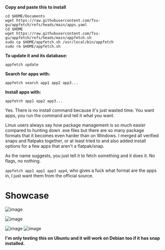 **Copy and paste this to install**
```
cd $HOME/Documents
wget https://raw.githubusercontent.com/Tsu-gu/appfetch/refs/heads/main/apps.yaml 
cd $HOME
wget https://raw.githubusercontent.com/Tsu-gu/appfetch/refs/heads/main/appfetch.sh
sudo cp $HOME/appfetch.sh /usr/local/bin/appfetch
sudo rm $HOME/appfetch.sh 
```

**To update it and its database:**

```
appfetch update
```
**Search for apps with:**

```
appfetch search app1 app2 app3...
```

**Install apps with:**

```
appfetch app1 app2 app3...
```
Yes. There is no install command because it's just wasted time. You want apps, you run the command and tell it what you want.

Linux users always say how package management is so much easier compared to hunting down .exe files but there are so many package formats that it becomes even harder than on Windows. I merged all verified snaps and flatpaks together, or at least tried to and also added install options for a few apps that aren't a flatpak/snap.

As the name suggests, you just tell it to fetch something and it does it. No flags, no nothing.

`appfetch app1 app1 app3 app4`, who gives a fuck what format are the apps in, I just want them from the official source.

# Showcase
![image](https://github.com/user-attachments/assets/8f275fb6-591e-4f5b-abd7-241bbcb3f726)

![image](https://github.com/user-attachments/assets/96df4dbe-ecb5-4e55-b54d-ffb96782e8bf)

![image](https://github.com/user-attachments/assets/0a6da772-de30-46fa-b6a8-0ae3a446fe8a)
![image](https://github.com/user-attachments/assets/117bd294-2f96-4808-9826-e9a3293d8ef8)


**I'm only testing this on Ubuntu and it will work on Debian too if it has snap installed.**
